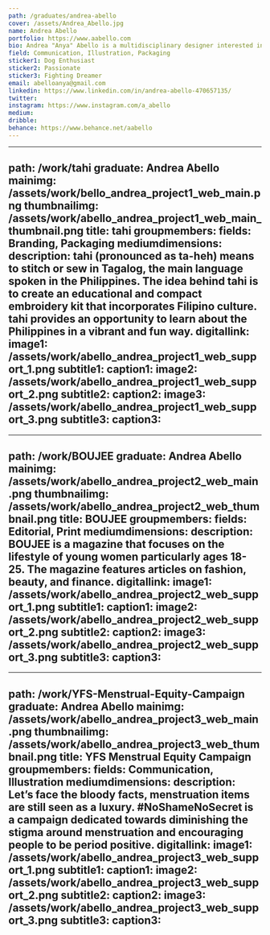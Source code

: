 ```yaml
---
path: /graduates/andrea-abello
cover: /assets/Andrea_Abello.jpg
name: Andrea Abello
portfolio: https://www.aabello.com
bio: Andrea "Anya" Abello is a multidisciplinary designer interested in collaborating with others, solving critical design challenges, and learning new skills. Originally, Andrea planned on studying Illustration at Sheridan College, however her love of creating and problem solving led Andrea to ultimately pursue graphic design at York University and Sheridan College’s Bachelor of Design program. Prior to her YSDN journey, Andrea had never touched an Adobe program. The past four years have taught Andrea so much and have shown her numerous ways design can be utilized. Aside from art and design, some of her other interests include breakfast food, petting dogs, and naps.
field: Communication, Illustration, Packaging
sticker1: Dog Enthusiast
sticker2: Passionate
sticker3: Fighting Dreamer
email: abelloanya@gmail.com
linkedin: https://www.linkedin.com/in/andrea-abello-470657135/
twitter:
instagram: https://www.instagram.com/a_abello
medium:
dribble:
behance: https://www.behance.net/aabello
---
```


---
path: /work/tahi
graduate: Andrea Abello
mainimg: /assets/work/bello_andrea_project1_web_main.png
thumbnailimg: /assets/work/abello_andrea_project1_web_main_thumbnail.png
title: tahi
groupmembers:
fields: Branding, Packaging
mediumdimensions:
description: tahi (pronounced as ta-heh) means to stitch or sew in Tagalog, the main language spoken in the Philippines. The idea behind tahi is to create an educational and compact embroidery kit that incorporates Filipino culture. tahi provides an opportunity to learn about the Philippines in a vibrant and fun way.
digitallink:
image1: /assets/work/abello_andrea_project1_web_support_1.png
subtitle1:
caption1:
image2: /assets/work/abello_andrea_project1_web_support_2.png
subtitle2:
caption2:
image3: /assets/work/abello_andrea_project1_web_support_3.png
subtitle3:
caption3:
---

---
path: /work/BOUJEE
graduate: Andrea Abello
mainimg: /assets/work/abello_andrea_project2_web_main.png
thumbnailimg: /assets/work/abello_andrea_project2_web_thumbnail.png
title: BOUJEE
groupmembers:
fields: Editorial, Print
mediumdimensions:
description: BOUJEE is a magazine that focuses on the lifestyle of young women particularly ages 18-25. The magazine features articles on fashion, beauty, and finance.
digitallink:
image1: /assets/work/abello_andrea_project2_web_support_1.png
subtitle1:
caption1:
image2: /assets/work/abello_andrea_project2_web_support_2.png
subtitle2:
caption2:
image3: /assets/work/abello_andrea_project2_web_support_3.png
subtitle3:
caption3:
---

---
path: /work/YFS-Menstrual-Equity-Campaign
graduate: Andrea Abello
mainimg: /assets/work/abello_andrea_project3_web_main.png
thumbnailimg: /assets/work/abello_andrea_project3_web_thumbnail.png
title: YFS Menstrual Equity Campaign
groupmembers:
fields: Communication, Illustration
mediumdimensions:
description: Let’s face the bloody facts, menstruation items are still seen as a luxury. #NoShameNoSecret is a campaign dedicated towards diminishing the stigma around menstruation and encouraging people to be period positive. 
digitallink:
image1: /assets/work/abello_andrea_project3_web_support_1.png
subtitle1:
caption1:
image2: /assets/work/abello_andrea_project3_web_support_2.png
subtitle2:
caption2:
image3: /assets/work/abello_andrea_project3_web_support_3.png
subtitle3:
caption3:
---
